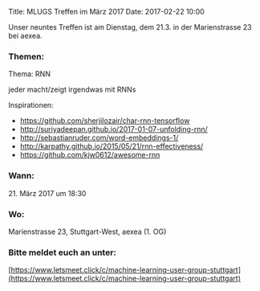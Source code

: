 Title: MLUGS Treffen im März 2017
Date: 2017-02-22 10:00

Unser neuntes Treffen ist am Dienstag, dem 21.3. in der Marienstrasse 23 bei aexea.

### Themen:

Thema: RNN

jeder macht/zeigt irgendwas mit RNNs

Inspirationen:
- https://github.com/sherjilozair/char-rnn-tensorflow
- http://suriyadeepan.github.io/2017-01-07-unfolding-rnn/
- http://sebastianruder.com/word-embeddings-1/
- http://karpathy.github.io/2015/05/21/rnn-effectiveness/
- https://github.com/kjw0612/awesome-rnn


### Wann:

<p>21. März 2017 um 18:30</p>  

### Wo:

Marienstrasse 23, Stuttgart-West, aexea (1. OG)

### Bitte meldet euch an unter:
[https://www.letsmeet.click/c/machine-learning-user-group-stuttgart](https://www.letsmeet.click/c/machine-learning-user-group-stuttgart)

